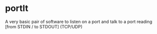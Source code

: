 # portlt
A very basic pair of software to listen on a port and talk to a port reading \[from STDIN / to STDOUT\] (TCP/UDP)
